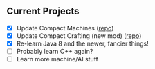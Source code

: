 ## Current Projects

* [x] Update Compact Machines ([repo](https://github.com/robotgryphon/CompactMachines))
* [x] Update Compact Crafting (new mod) ([repo](https://github.com/robotgryphon/CompactCrafting))
* [x] Re-learn Java 8 and the newer, fancier things!
* [ ] Probably learn C++ again?
* [ ] Learn more machine/AI stuff	

<!--
**robotgryphon/robotgryphon** is a ✨ _special_ ✨ repository because its `README.md` (this file) appears on your GitHub profile.

Here are some ideas to get you started:

- 🔭 I’m currently working on ...
- 🌱 I’m currently learning ...
- 👯 I’m looking to collaborate on ...
- 🤔 I’m looking for help with ...
- 💬 Ask me about ...
- 📫 How to reach me: ...
- 😄 Pronouns: ...
- ⚡ Fun fact: ...
-->
